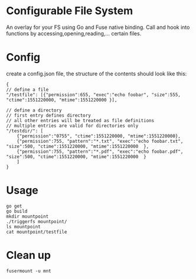 # Configurable File System

An overlay for your FS using Go and Fuse native binding.
Call and hook into functions by accessing,opening,reading,... certain files.

# Config

create a config.json file, the structure of the contents should look like this:

```
{
// define a file
"/testfile": [{"permission":655, "exec":"echo foobar", "size":555, "ctime":1551220000, "mtime":1551220000 }],

// define a directory
// first entry defines directory
// all other entries will be treated as file definitions
// multiple entries are valid for directories only
"/testdir/": [
	{"permission":"0755", "ctime":1551220000, "mtime":1551220000},
	{"permission":755, "pattern":"*.txt", "exec":"echo foobar.txt", "size":500, "ctime":1551220000, "mtime":1551220000  },
	{"permission":755, "pattern":"*.pdf", "exec":"echo foobar.pdf", "size":500, "ctime":1551220000, "mtime":1551220000  }
	]
}
```

# Usage

```
go get
go build
mkdir mountpoint
./triggerfs mountpoint/ 
ls mountpoint
cat mountpoint/testfile

```

# Clean up
```
fusermount -u mnt
```
